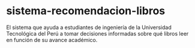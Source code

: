 # sistema-recomendacion-libros
El sistema que ayuda a estudiantes de ingeniería de la Universidad Tecnológica del Perú a tomar decisiones informadas sobre qué libros leer en función de su avance académico. 
